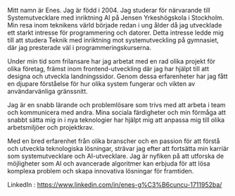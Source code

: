 Mitt namn är Enes. Jag är född i 2004. Jag studerar för närvarande till Systemutvecklare med inriktning AI på Jensen Yrkeshögskola i Stockholm. Min resa inom teknikens värld började redan i ung ålder då jag utvecklade ett starkt intresse för programmering och datorer. Detta intresse ledde mig till att studera Teknik med inriktning mot systemutveckling på gymnasiet, där jag presterade väl i programmeringskurserna.

Under min tid som frilansare har jag arbetat med en rad olika projekt för olika företag, främst inom frontend-utveckling där jag har hjälpt till att designa och utveckla landningssidor. Genom dessa erfarenheter har jag fått en djupare förståelse för hur olika system fungerar och vikten av användarvänliga gränssnitt.

Jag är en snabb lärande och problemlösare som trivs med att arbeta i team och kommunicera med andra. Mina sociala färdigheter och min förmåga att snabbt sätta mig in i nya teknologier har hjälpt mig att anpassa mig till olika arbetsmiljöer och projektkrav.

Med en bred erfarenhet från olika branscher och en passion för att förstå och utveckla teknologiska lösningar, strävar jag efter att fortsätta min karriär som systemutvecklare och AI-utvecklare. Jag är nyfiken på att utforska de möjligheter som AI och avancerade algoritmer kan erbjuda för att lösa komplexa problem och skapa innovativa lösningar för framtiden.


LinkedIn : https://www.linkedin.com/in/enes-g%C3%B6cuncu-1711952ba/
